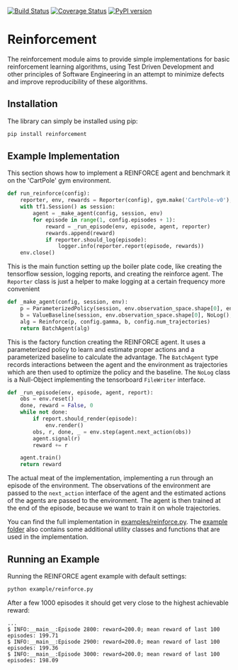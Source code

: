 [![Build Status](https://travis-ci.org/SwamyDev/reinforcement.svg?branch=master)](https://travis-ci.org/SwamyDev/reinforcement) [![Coverage Status](https://coveralls.io/repos/github/SwamyDev/reinforcement/badge.svg?branch=master)](https://coveralls.io/github/SwamyDev/reinforcement?branch=master) [![PyPI version](https://badge.fury.io/py/reinforcement.svg)](https://badge.fury.io/py/reinforcement)

# Reinforcement
The reinforcement module aims to provide simple implementations for basic reinforcement learning algorithms, using Test Driven Development and other principles of Software Engineering in an attempt to minimize defects and improve reproducibility of these algorithms.

## Installation
The library can simply be installed using pip:
```bash
pip install reinforcement
```

## Example Implementation
This section shows how to implement a REINFORCE agent and benchmark it on the 'CartPole' gym environment.

[embedmd]:# (example/reinforce.py python /def run_reinforce/ /env.close\(\)/)
```python
def run_reinforce(config):
    reporter, env, rewards = Reporter(config), gym.make('CartPole-v0'), []
    with tf1.Session() as session:
        agent = _make_agent(config, session, env)
        for episode in range(1, config.episodes + 1):
            reward = _run_episode(env, episode, agent, reporter)
            rewards.append(reward)
            if reporter.should_log(episode):
                logger.info(reporter.report(episode, rewards))
    env.close()
```
This is the main function setting up the boiler plate code, like creating the tensorflow session, logging reports, and creating the reinforce agent. The `Reporter` class is just a helper to make logging at a certain frequency more convenient

[embedmd]:# (example/reinforce.py python /def _make_agent/ /return BatchAgent\(alg\)/)
```python
def _make_agent(config, session, env):
    p = ParameterizedPolicy(session, env.observation_space.shape[0], env.action_space.n, NoLog(), config.lr_policy)
    b = ValueBaseline(session, env.observation_space.shape[0], NoLog(), config.lr_baseline)
    alg = Reinforce(p, config.gamma, b, config.num_trajectories)
    return BatchAgent(alg)
```

This is the factory function creating the REINFORCE agent. It uses a parameterized policy to learn and estimate proper actions and a parameterized baseline to calculate the advantage. The `BatchAgent` type records interactions between the agent and the environment as trajectories which are then used to optimize the policy and the baseline. The `NoLog` class is a Null-Object implementing the tensorboard `FileWriter` interface.

[embedmd]:# (example/reinforce.py python /def _run_episode/ /return reward/)
```python
def _run_episode(env, episode, agent, report):
    obs = env.reset()
    done, reward = False, 0
    while not done:
        if report.should_render(episode):
            env.render()
        obs, r, done, _ = env.step(agent.next_action(obs))
        agent.signal(r)
        reward += r

    agent.train()
    return reward
```

The actual meat of the implementation, implementing a run through an episode of the environment. The observations of the environment are passed to the `next_action` interface of the agent and the estimated actions of the agents are passed to the environment. The agent is then trained at the end of the episode, because we want to train it on whole trajectories.

You can find the full implementation in [examples/reinforce.py](example/reinforce.py). The [example folder](example/) also contains some additional utility classes and functions that are used in the implementation.

## Running an Example
Running the REINFORCE agent example with default settings:
```bash
python example/reinforce.py
```

After a few 1000 episodes it should get very close to the highest achievable reward:
```
...
$ INFO:__main__:Episode 2800: reward=200.0; mean reward of last 100 episodes: 199.71
$ INFO:__main__:Episode 2900: reward=200.0; mean reward of last 100 episodes: 199.36
$ INFO:__main__:Episode 3000: reward=200.0; mean reward of last 100 episodes: 198.09
```
